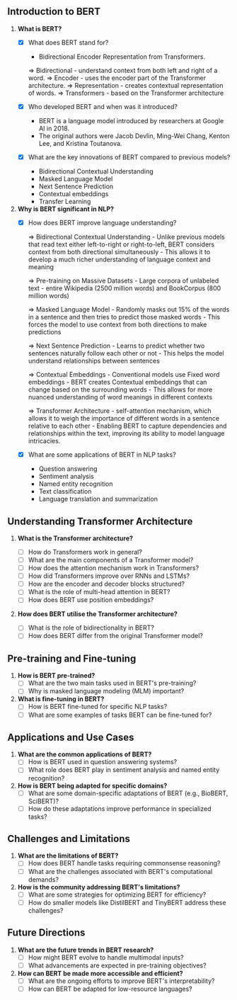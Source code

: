 ## Introduction to BERT

1. **What is BERT?**
   - [x] What does BERT stand for?
      - Bidirectional Encoder Representation from Transformers.

     => Bidirectional - understand context from both left and right of a word.
     => Encoder - uses the encoder part of the Transformer architecture.
     => Representation - creates contextual representation of words.
     => Transformers - based on the Transformer architecture

   - [x] Who developed BERT and when was it introduced?
      - BERT is a language model introduced by researchers at Google AI in 2018.
      - The original authors were Jacob Devlin, Ming-Wei Chang, Kenton Lee, and Kristina Toutanova.

   - [x] What are the key innovations of BERT compared to previous models?
      - Bidirectional Contextual Understanding
      - Masked Language Model
      - Next Sentence Prediction
      - Contextual embeddings
      - Transfer Learning

2. **Why is BERT significant in NLP?**
   - [x] How does BERT improve language understanding?

      => Bidirectional Contextual Understanding
          - Unlike previous models that read text either left-to-right or right-to-left, BERT considers context from both directional simultaneously
          - This allows it to develop a much richer understanding of language context and meaning

      => Pre-training on Massive Datasets
          - Large corpora of unlabeled text 
          - entire Wikipedia (2500 million words) and BookCorpus (800 million words)

      => Masked Language Model
          - Randomly masks out 15% of the words in a sentence and then tries to predict those masked words
          - This forces the model to use context from both directions to make predictions

      => Next Sentence Prediction
          - Learns to predict whether two sentences naturally follow each other or not
          - This helps the model understand relationships between sentences

      => Contextual Embeddings
          - Conventional models use Fixed word embeddings
          - BERT creates Contextual embeddings that can change based on the surrounding words
          - This allows for more nuanced understanding of word meanings in different contexts

      => Transformer Architecture
          - self-attention mechanism, which allows it to weigh the importance of different words in a sentence relative to each other
          - Enabling BERT to capture dependencies and relationships within the text, improving its ability to model language intricacies.


   - [x] What are some applications of BERT in NLP tasks?

      - Question answering
      - Sentiment analysis
      - Named entity recognition
      - Text classification
      - Language translation and summarization

## Understanding Transformer Architecture

1. **What is the Transformer architecture?**

   - [ ] How do Transformers work in general?
   - [ ] What are the main components of a Transformer model?
   - [ ] How does the attention mechanism work in Transformers?
   - [ ] How did Transformers improve over RNNs and LSTMs?
   - [ ] How are the encoder and decoder blocks structured?
   - [ ] What is the role of multi-head attention in BERT?
   - [ ] How does BERT use position embeddings?

2. **How does BERT utilise the Transformer architecture?**
   - [ ] What is the role of bidirectionality in BERT?
   - [ ] How does BERT differ from the original Transformer model?

## Pre-training and Fine-tuning

1. **How is BERT pre-trained?**
   - [ ] What are the two main tasks used in BERT's pre-training?
   - [ ] Why is masked language modeling (MLM) important?

2. **What is fine-tuning in BERT?**
   - [ ] How is BERT fine-tuned for specific NLP tasks?
   - [ ] What are some examples of tasks BERT can be fine-tuned for?
## Applications and Use Cases

1. **What are the common applications of BERT?**
   - [ ] How is BERT used in question answering systems?
   - [ ] What role does BERT play in sentiment analysis and named entity recognition?

2. **How is BERT being adapted for specific domains?**
   - [ ] What are some domain-specific adaptations of BERT (e.g., BioBERT, SciBERT)?
   - [ ] How do these adaptations improve performance in specialized tasks?

## Challenges and Limitations

1. **What are the limitations of BERT?**
   - [ ] How does BERT handle tasks requiring commonsense reasoning?
   - [ ] What are the challenges associated with BERT's computational demands?

2. **How is the community addressing BERT's limitations?**
   - [ ] What are some strategies for optimizing BERT for efficiency?
   - [ ] How do smaller models like DistilBERT and TinyBERT address these challenges?

## Future Directions

1. **What are the future trends in BERT research?**
   - [ ] How might BERT evolve to handle multimodal inputs?
   - [ ] What advancements are expected in pre-training objectives?

2. **How can BERT be made more accessible and efficient?**
   - [ ] What are the ongoing efforts to improve BERT's interpretability?
   - [ ] How can BERT be adapted for low-resource languages?
